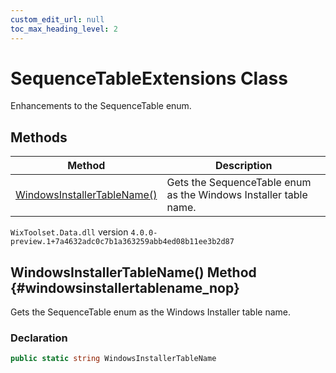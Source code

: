 ```yaml
---
custom_edit_url: null
toc_max_heading_level: 2
---
```

# SequenceTableExtensions Class
Enhancements to the SequenceTable enum.
## Methods
| Method | Description |
| ------ | ----------- |
| [WindowsInstallerTableName()](#windowsinstallertablename_nop) | Gets the SequenceTable enum as the Windows Installer table name. |
`WixToolset.Data.dll` version `4.0.0-preview.1+7a4632adc0c7b1a363259abb4ed08b11ee3b2d87`
## WindowsInstallerTableName() Method {#windowsinstallertablename_nop}
Gets the SequenceTable enum as the Windows Installer table name.
### Declaration
```cs
public static string WindowsInstallerTableName
```
